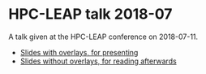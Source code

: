 # HPC-LEAP talk 2018-07

A talk given at the HPC-LEAP conference on 2018-07-11.

* [Slides with overlays, for presenting](../master/ejb-slides.pdf)
* [Slides without overlays, for reading afterwards](../master/ejb-web.pdf)

